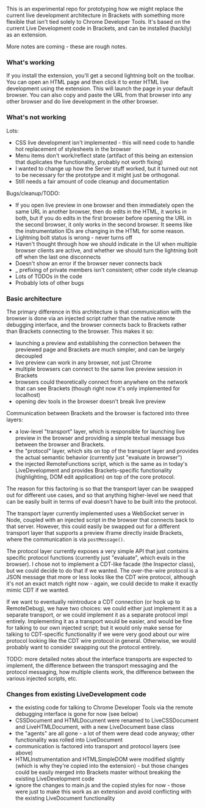This is an experimental repo for prototyping how we might replace the current live development architecture in Brackets with something more flexible that isn't tied solely to Chrome Developer Tools. It's based on the current Live Development code in Brackets, and can be installed (hackily) as an extension.

More notes are coming - these are rough notes.

### What's working

If you install the extension, you'll get a second lightning bolt on the toolbar. You can open an HTML page and then click it to enter HTML live development using the extension. This will launch the page in your default browser. You can also copy and paste the URL from that browser into any other browser and do live development in the other browser.

### What's not working

Lots:

* CSS live development isn't implemented - this will need code to handle hot replacement of stylesheets in the browser
* Menu items don't work/reflect state (artifact of this being an extension that duplicates the functionality, probably not worth fixing)
* I wanted to change up how the Server stuff worked, but it turned out not to be necessary for the prototype and it might just be orthogonal.
* Still needs a fair amount of code cleanup and documentation

Bugs/cleanup/TODO:

* If you open live preview in one browser and then immediately open the same URL in another browser, then do edits in the HTML, it works in both, but if you do edits in the first browser before opening the URL in the second browser, it only works in the second browser. It seems like the instrumentation IDs are changing in the HTML for some reason.
* Lightning bolt status is wrong - never turns off
* Haven't thought through how we should indicate in the UI when multiple browser clients are active, and whether we should turn the lightning bolt off when the last one disconnects
* Doesn't show an error if the browser never connects back
* _ prefixing of private members isn't consistent; other code style cleanup
* Lots of TODOs in the code
* Probably lots of other bugs

### Basic architecture

The primary difference in this architecture is that communication with the browser is done via an injected script rather than the native remote debugging interface, and the browser connects back to Brackets rather than Brackets connecting to the browser. This makes it so:

* launching a preview and establishing the connection between the previewed page and Brackets are much simpler, and can be largely decoupled
* live preview can work in any browser, not just Chrome
* multiple browsers can connect to the same live preview session in Brackets
* browsers could theoretically connect from anywhere on the network that can see Brackets (though right now it's only implemented for localhost)
* opening dev tools in the browser doesn't break live preview

Communication between Brackets and the browser is factored into three layers:

* a low-level "transport" layer, which is responsible for launching live preview in the browser and providing a simple textual message bus between the browser and Brackets.
* the "protocol" layer, which sits on top of the transport layer and provides the actual semantic behavior (currently just "evaluate in browser")
* the injected RemoteFunctions script, which is the same as in today's LiveDevelopment and provides Brackets-specific functionality (highlighting, DOM edit application) on top of the core protocol.

The reason for this factoring is so that the transport layer can be swapped out for different use cases, and so that anything higher-level we need that can be easily built in terms of eval doesn't have to be built into the protocol. 

The transport layer currently implemented uses a WebSocket server in Node, coupled with an injected script in the browser that connects back to that server. However, this could easily be swapped out for a different transport layer that supports a preview iframe directly inside Brackets, where the communication is via `postMessage()`.

The protocol layer currently exposes a very simple API that just contains specific protocol functions (currently just "evaluate", which evals in the browser). I chose not to implement a CDT-like facade (the Inspector class), but we could decide to do that if we wanted. The over-the-wire protocol is a JSON message that more or less looks like the CDT wire protocol, although it's not an exact match right now - again, we could decide to make it exactly mimic CDT if we wanted.

If we want to eventually reintroduce a CDT connection (or hook up to RemoteDebug), we have two choices: we could either just implement it as a separate transport, or we could implement it as a separate protocol impl entirely. Implementing it as a transport would be easier, and would be fine for talking to our own injected script; but it would only make sense for talking to CDT-specific functionality if we were very good about our wire protocol looking like the CDT wire protocol in general. Otherwise, we would probably want to consider swapping out the protocol entirely.

TODO: more detailed notes about the interface transports are expected to implement, the difference between the transport messaging and the protocol messaging, how multiple clients work, the difference between the various injected scripts, etc.

### Changes from existing LiveDevelopment code

* the existing code for talking to Chrome Developer Tools via the remote debugging interface is gone for now (see below)
* CSSDocument and HTMLDocument were renamed to LiveCSSDocument and LiveHTMLDocument, with a new LiveDocument base class
* the "agents" are all gone - a lot of them were dead code anyway; other functionality was rolled into LiveDocument
* communication is factored into transport and protocol layers (see above)
* HTMLInstrumentation and HTMLSimpleDOM were modified slightly (which is why they're copied into the extension) - but those changes could be easily merged into Brackets master without breaking the existing LiveDevelopment code
* ignore the changes to main.js and the copied styles for now - those were just to make this work as an extension and avoid conflicting with the existing LiveDocument functionality
